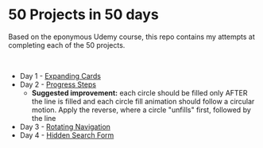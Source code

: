 # 50 Projects in 50 days

Based on the eponymous Udemy course, this repo contains my attempts at completing each of the 50 projects.

<br/>

- Day 1 - [Expanding Cards](https://github.com/lokdao/50ProjectsIn50Days/tree/main/day1)
- Day 2 - [Progress Steps](https://github.com/lokdao/50ProjectsIn50Days/tree/main/day2)
  - **Suggested improvement:** each circle should be filled only AFTER the line is filled and each circle fill animation should follow a circular motion. Apply the reverse, where a circle "unfills" first, followed by the line
- Day 3 - [Rotating Navigation](https://github.com/lokdao/50ProjectsIn50Days/tree/main/day3)
- Day 4 - [Hidden Search Form](https://github.com/lokdao/50ProjectsIn50Days/tree/main/day4)
